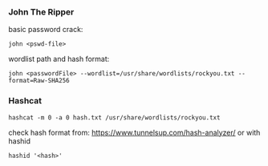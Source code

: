 ### John The Ripper

basic password crack:
```
john <pswd-file>
```

wordlist path and hash format:
```
john <passwordFile> --wordlist=/usr/share/wordlists/rockyou.txt --format=Raw-SHA256
```

### Hashcat
```
hashcat -m 0 -a 0 hash.txt /usr/share/wordlists/rockyou.txt
```

check hash format from: https://www.tunnelsup.com/hash-analyzer/
or with hashid 
```
hashid '<hash>'
```